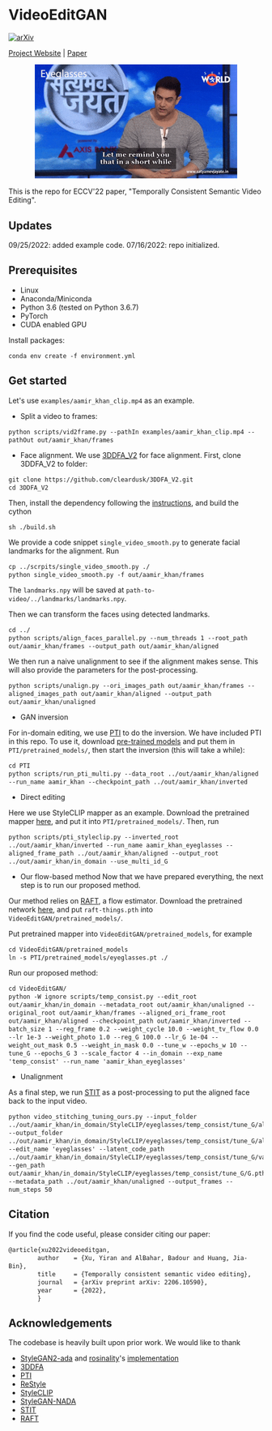 # VideoEditGAN

[![arXiv](https://img.shields.io/badge/arXiv-2108.00946-b31b1b.svg)](https://arxiv.org/abs/2206.10590)

[Project Website](https://video-edit-gan.github.io/) | [Paper](https://arxiv.org/abs/2206.10590)

<p align="center">
<img src="examples/videogan_teaser.gif" width="400px"/>  
</p>

This is the repo for ECCV'22 paper, "Temporally Consistent Semantic Video Editing". 

## Updates
09/25/2022: added example code.
07/16/2022: repo initialized.

## Prerequisites
- Linux
- Anaconda/Miniconda
- Python 3.6 (tested on Python 3.6.7)
- PyTorch
- CUDA enabled GPU

Install packages:
```
conda env create -f environment.yml
```

## Get started
Let's use `examples/aamir_khan_clip.mp4` as an example.

- Split a video to frames:
```
python scripts/vid2frame.py --pathIn examples/aamir_khan_clip.mp4 --pathOut out/aamir_khan/frames 
```

- Face alignment. We use [3DDFA_V2](https://github.com/cleardusk/3DDFA_V2) for face alignment.
First, clone 3DDFA_V2 to folder:
```
git clone https://github.com/cleardusk/3DDFA_V2.git
cd 3DDFA_V2
```
Then, install the dependency following the [instructions](https://github.com/cleardusk/3DDFA_V2#getting-started), and build the cython
```
sh ./build.sh
```
We provide a code snippet `single_video_smooth.py` to generate facial landmarks for the alignment. Run
```
cp ../scrpits/single_video_smooth.py ./
python single_video_smooth.py -f out/aamir_khan/frames
```
The `landmarks.npy` will be saved at `path-to-video/../landmarks/landmarks.npy`.

Then we can transform the faces using detected landmarks.
```
cd ../
python scripts/align_faces_parallel.py --num_threads 1 --root_path out/aamir_khan/frames --output_path out/aamir_khan/aligned
```
We then run a naive unalignment to see if the alignment makes sense. This will also provide the parameters for the post-processing.
```
python scripts/unalign.py --ori_images_path out/aamir_khan/frames --aligned_images_path out/aamir_khan/aligned --output_path out/aamir_khan/unaligned
```

- GAN inversion

For in-domain editing, we use [PTI](https://github.com/danielroich/PTI) to do the inversion.
We have included PTI in this repo. To use it, download [pre-trained models](https://github.com/danielroich/PTI#auxiliary-models) and put them in `PTI/pretrained_models/`, then start the inversion (this will take a while):
```
cd PTI
python scripts/run_pti_multi.py --data_root ../out/aamir_khan/aligned --run_name aamir_khan --checkpoint_path ../out/aamir_khan/inverted
```

- Direct editing

Here we use StyleCLIP mapper as an example. Download the pretrained mapper [here](https://drive.google.com/file/d/1CEO3eQr46KnfB8e-U8AZ9LDHaL0NwJda/view?usp=sharing), and put it into `PTI/pretrained_models/`. Then, run
```
python scripts/pti_styleclip.py --inverted_root ../out/aamir_khan/inverted --run_name aamir_khan_eyeglasses --aligned_frame_path ../out/aamir_khan/aligned --output_root ../out/aamir_khan/in_domain --use_multi_id_G
```

- Our flow-based method
Now that we have prepared everything, the next step is to run our proposed method. 

Our method relies on [RAFT](https://github.com/princeton-vl/RAFT), a flow estimator. Download the pretrained network [here](https://drive.google.com/drive/folders/1sWDsfuZ3Up38EUQt7-JDTT1HcGHuJgvT), and put `raft-things.pth` into `VideoEditGAN/pretrained_models/`. 

Put pretrained mapper into `VideoEditGAN/pretrained_models`, for example
```
cd VideoEditGAN/pretrained_models
ln -s PTI/pretrained_models/eyeglasses.pt ./
```

Run our proposed method:
```
cd VideoEditGAN/
python -W ignore scripts/temp_consist.py --edit_root out/aamir_khan/in_domain --metadata_root out/aamir_khan/unaligned --original_root out/aamir_khan/frames --aligned_ori_frame_root out/aamir_khan/aligned --checkpoint_path out/aamir_khan/inverted --batch_size 1 --reg_frame 0.2 --weight_cycle 10.0 --weight_tv_flow 0.0 --lr 1e-3 --weight_photo 1.0 --reg_G 100.0 --lr_G 1e-04 --weight_out_mask 0.5 --weight_in_mask 0.0 --tune_w --epochs_w 10 --tune_G --epochs_G 3 --scale_factor 4 --in_domain --exp_name 'temp_consist' --run_name 'aamir_khan_eyeglasses'
```

- Unalignment

As a final step, we run [STIT](https://github.com/rotemtzaban/STIT) as a post-processing to put the aligned face back to the input video.
```
python video_stitching_tuning_ours.py --input_folder ../out/aamir_khan/in_domain/StyleCLIP/eyeglasses/temp_consist/tune_G/aligned_frames --output_folder ../out/aamir_khan/in_domain/StyleCLIP/eyeglasses/temp_consist/tune_G/aligned_frames/stitiched --edit_name 'eyeglasses' --latent_code_path ../out/aamir_khan/in_domain/StyleCLIP/eyeglasses/temp_consist/tune_G/variables.pth --gen_path out/aamir_khan/in_domain/StyleCLIP/eyeglasses/temp_consist/tune_G/G.pth --metadata_path ../out/aamir_khan/unaligned --output_frames --num_steps 50
```

## Citation
If you find the code useful, please consider citing our paper:

	@article{xu2022videoeditgan,
            author    = {Xu, Yiran and AlBahar, Badour and Huang, Jia-Bin},
            title     = {Temporally consistent semantic video editing},
            journal   = {arXiv preprint arXiv: 2206.10590},
            year      = {2022},
            }

## Acknowledgements
The codebase is heavily built upon prior work. We would like to thank
- [StyleGAN2-ada](https://github.com/NVlabs/stylegan2-ada) and [rosinality](https://github.com/rosinality)'s [implementation](https://github.com/rosinality/stylegan2-pytorch)
- [3DDFA](https://github.com/cleardusk/3DDFA_V2)
- [PTI](https://github.com/danielroich/PTI)
- [ReStyle](https://github.com/yuval-alaluf/restyle-encoder)
- [StyleCLIP](https://github.com/orpatashnik/StyleCLIP)
- [StyleGAN-NADA](https://github.com/rinongal/StyleGAN-nada)
- [STIT](https://github.com/rotemtzaban/STIT)
- [RAFT](https://github.com/princeton-vl/RAFT)
